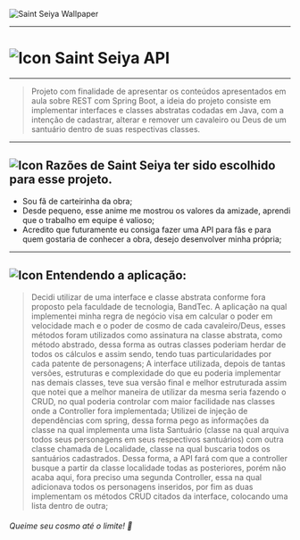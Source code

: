 ![Saint Seiya Wallpaper](https://img.ibxk.com.br/2017/11/27/27171512909346.jpg?w=1120&h=420&mode=crop&scale=both)


---
# ![Icon](https://styles.redditmedia.com/t5_xy3ru/styles/communityIcon_radt7oe4fpo31.png) Saint Seiya API
---
> Projeto com finalidade de apresentar os conteúdos apresentados em aula sobre REST com Spring Boot, a ideia do projeto consiste em implementar interfaces e classes abstratas codadas em Java, com a intenção de cadastrar, alterar e remover um cavaleiro ou Deus de um santuário dentro de suas respectivas classes.
---
## ![Icon](https://styles.redditmedia.com/t5_xy3ru/styles/communityIcon_radt7oe4fpo31.png) Razões de Saint Seiya ter sido escolhido para esse projeto.

 - Sou fã de carteirinha da obra;
 - Desde pequeno, esse anime me mostrou os valores da amizade, aprendi que o trabalho em equipe é valioso;
 - Acredito que futuramente eu consiga fazer uma API para fãs e para quem gostaria de conhecer a obra, desejo desenvolver minha própria;

---

## ![Icon](https://styles.redditmedia.com/t5_xy3ru/styles/communityIcon_radt7oe4fpo31.png) Entendendo a aplicação:
> Decidi utilizar de uma interface e classe abstrata conforme fora proposto pela faculdade de tecnologia, BandTec. A aplicação na qual implementei minha regra de negócio visa em calcular o poder em velocidade mach e o poder de cosmo de cada cavaleiro/Deus, esses métodos foram utilizados como assinatura na classe abstrata, como método abstrado, dessa forma as outras classes poderiam herdar de todos os cálculos e assim sendo, tendo tuas particularidades por cada patente de personagens;
> A interface utilizada, depois de tantas versões, estruturas e complexidade do que eu poderia implementar nas demais classes, teve sua versão final e melhor estruturada assim que notei que a melhor maneira de utilizar da mesma seria fazendo o CRUD, no qual poderia controlar com maior facilidade nas classes onde a Controller fora implementada;
> Utilizei de injeção de dependências com spring, dessa forma pego as informações da classe na qual implementa uma lista Santuário (classe na qual arquiva todos seus personagens em seus respectivos santuários) com outra classe chamada de Localidade, classe na qual buscaria todos os santuários cadastrados. Dessa forma, a API fará com que a controller busque a partir da classe localidade todas as posteriores, porém não acaba aqui, fora preciso uma segunda Controller, essa na qual adicionava todos os personagens inseridos, por fim as duas implementam os métodos CRUD citados da interface, colocando uma lista dentro de outra;


###### Queime seu cosmo até o limite! 🌌 

